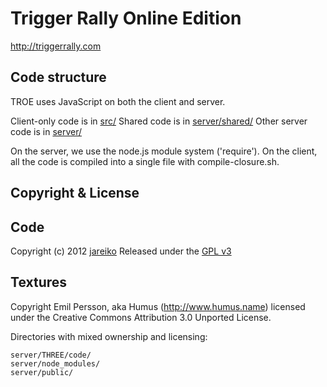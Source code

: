 Trigger Rally Online Edition
============================

http://triggerrally.com

Code structure
--------------

TROE uses JavaScript on both the client and server.

Client-only code is in [src/](https://github.com/jareiko/TriggerRallyOE/tree/master/src)
Shared code is in [server/shared/](https://github.com/jareiko/TriggerRallyOE/tree/master/server/shared)
Other server code is in [server/](https://github.com/jareiko/TriggerRallyOE/tree/master/server)


On the server, we use the node.js module system ('require').
On the client, all the code is compiled into a single file with compile-closure.sh.

Copyright & License
-------------------

Code
----
Copyright (c) 2012 [jareiko](https://github.com/jareiko)
Released under the [GPL v3](http://www.gnu.org/licenses/gpl-3.0.html)

Textures
--------
Copyright Emil Persson, aka Humus (http://www.humus.name)
licensed under the Creative Commons Attribution 3.0 Unported License.


Directories with mixed ownership and licensing:

    server/THREE/code/
    server/node_modules/
    server/public/
